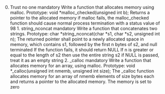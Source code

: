 0. Trust no one                                                                                                                                                         mandatory                                                                                                                                                               Write a function that allocates memory using malloc.                                                                                                                                                                                                                                                                                            Prototype: void *malloc_checked(unsigned int b);                                                                                                                        Returns a pointer to the allocated memory                                                                                                                               if malloc fails, the malloc_checked function should cause normal process termination with a status value of 98                                                                                                                                                                                                                                  1. string_nconcat                                                                                                                                                       mandatory                                                                                                                                                               Write a function that concatenates two strings.                                                                                                                                                                                                                                                                                                 Prototype: char *string_nconcat(char *s1, char *s2, unsigned int n);                                                                                                    The returned pointer shall point to a newly allocated space in memory, which contains s1, followed by the first n bytes of s2, and null terminated                      If the function fails, it should return NULL                                                                                                                            If n is greater or equal to the length of s2 then use the entire string s2                                                                                              if NULL is passed, treat it as an empty string                                                                                                                                                                                                                                                                                                  2. _calloc                                                                                                                                                              mandatory                                                                                                                                                               Write a function that allocates memory for an array, using malloc.                                                                                                                                                                                                                                                                              Prototype: void *_calloc(unsigned int nmemb, unsigned int size);                                                                                                        The _calloc function allocates memory for an array of nmemb elements of size bytes each and returns a pointer to the allocated memory.                                  The memory is set to zero                                      
